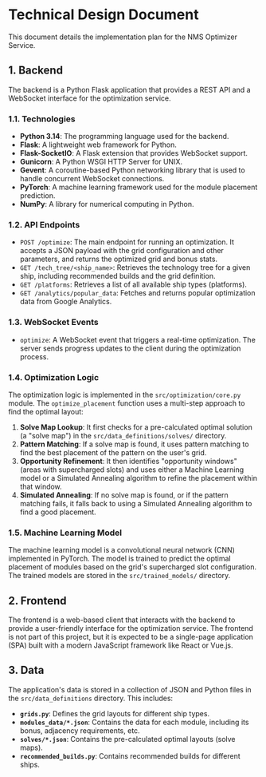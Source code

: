 # Technical Design Document

This document details the implementation plan for the NMS Optimizer Service.

## 1. Backend

The backend is a Python Flask application that provides a REST API and a WebSocket interface for the optimization service.

### 1.1. Technologies

*   **Python 3.14**: The programming language used for the backend.
*   **Flask**: A lightweight web framework for Python.
*   **Flask-SocketIO**: A Flask extension that provides WebSocket support.
*   **Gunicorn**: A Python WSGI HTTP Server for UNIX.
*   **Gevent**: A coroutine-based Python networking library that is used to handle concurrent WebSocket connections.
*   **PyTorch**: A machine learning framework used for the module placement prediction.
*   **NumPy**: A library for numerical computing in Python.

### 1.2. API Endpoints

*   `POST /optimize`: The main endpoint for running an optimization. It accepts a JSON payload with the grid configuration and other parameters, and returns the optimized grid and bonus stats.
*   `GET /tech_tree/<ship_name>`: Retrieves the technology tree for a given ship, including recommended builds and the grid definition.
*   `GET /platforms`: Retrieves a list of all available ship types (platforms).
*   `GET /analytics/popular_data`: Fetches and returns popular optimization data from Google Analytics.

### 1.3. WebSocket Events

*   `optimize`: A WebSocket event that triggers a real-time optimization. The server sends progress updates to the client during the optimization process.

### 1.4. Optimization Logic

The optimization logic is implemented in the `src/optimization/core.py` module. The `optimize_placement` function uses a multi-step approach to find the optimal layout:

1.  **Solve Map Lookup**: It first checks for a pre-calculated optimal solution (a "solve map") in the `src/data_definitions/solves/` directory.
2.  **Pattern Matching**: If a solve map is found, it uses pattern matching to find the best placement of the pattern on the user's grid.
3.  **Opportunity Refinement**: It then identifies "opportunity windows" (areas with supercharged slots) and uses either a Machine Learning model or a Simulated Annealing algorithm to refine the placement within that window.
4.  **Simulated Annealing**: If no solve map is found, or if the pattern matching fails, it falls back to using a Simulated Annealing algorithm to find a good placement.

### 1.5. Machine Learning Model

The machine learning model is a convolutional neural network (CNN) implemented in PyTorch. The model is trained to predict the optimal placement of modules based on the grid's supercharged slot configuration. The trained models are stored in the `src/trained_models/` directory.

## 2. Frontend

The frontend is a web-based client that interacts with the backend to provide a user-friendly interface for the optimization service. The frontend is not part of this project, but it is expected to be a single-page application (SPA) built with a modern JavaScript framework like React or Vue.js.

## 3. Data

The application's data is stored in a collection of JSON and Python files in the `src/data_definitions` directory. This includes:

*   **`grids.py`**: Defines the grid layouts for different ship types.
*   **`modules_data/*.json`**: Contains the data for each module, including its bonus, adjacency requirements, etc.
*   **`solves/*.json`**: Contains the pre-calculated optimal layouts (solve maps).
*   **`recommended_builds.py`**: Contains recommended builds for different ships.
